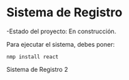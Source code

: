 <h1>Sistema de Registro</h1>

-Estado del proyecto: En construcción.

Para ejecutar el sistema, debes poner:

```nmp install react```

Sistema de Registro 2
